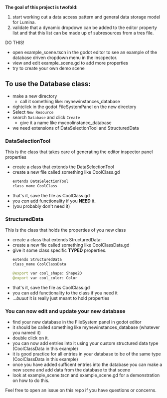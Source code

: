 __The goal of this project is twofold:__

1. start working out a data access pattern and general data storage model for Lumina.
2. validate that a dynamic dropdown can be added to the editor property list and that this list can be made up of subresources from a tres file.

DO THIS!
- open example_scene.tscn in the godot editor to see an example of the database driven dropdown menu in the inscpector.
- view and edit example_scene.gd to add more properties
- try to create your own demo scene

## To use the Database class:
  - make a new directory
    - call it something like: mynewinstances_database
  - rightclick in the godot FileSystemPanel on the new directory
  - Select `New Resource`
  - search `Database` and click `Create`
    - give it a name like mycoolinstance_database
  - we need extensions of DataSelectionTool and StructuredData
### DataSelectionTool
  This is the class that takes care of generating the editor inspector panel properties
  - create a class that extends the DataSelectionTool
  - create a new file called something like CoolClass.gd
    ```python
    extends DataSelectionTool
    class_name CoolClass
    ```
  - that's it, save the file as CoolClass.gd
  - you _can_ add functionality if you __NEED__ it.
  - (you probably don't need it)
### StructuredData
  This is the class that holds the properties of you new class
  - create a class that extends StructuredData:
  - create a new file called something like CoolClassData.gd
  - give it some class specific __TYPED__ properties.
    ```python
    extends StructuredData
    class_name CoolClassData

    @export var cool_shape: Shape2D
    @export var cool_color: Color
    ```
  - that's it, save the file as CoolClass.gd
  - you can add functionality to the class if you need it
  - ..._buuut_ it is really just meant to hold properties
### You can now edit and update your new database
  - find your new database in the FileSystem panel in godot editor
  - it should be called something like mynewinstances_database (whatever you named it)
  - double click on it.
  - you can now add entries into it using your custom structured data type (CoolClassData in this example)
  - it is good practice for all entries in your database to be of the same type (CoolClassData in this example)
  - once you have added sufficent entries into the database you can make a new scene and add data from the database to that scene
  - look at example_scene.tscn and example_scene.gd for a demonstration on how to do this.

Feel free to open an issue on this repo if you have questions or concerns.
